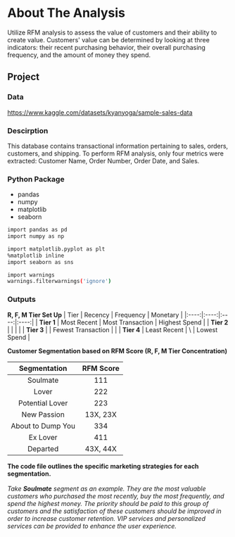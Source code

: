 # About The Analysis
Utilize RFM analysis to assess the value of customers and their ability to create value. Customers' value can be determined by looking at three indicators: their recent purchasing behavior, their overall purchasing frequency, and the amount of money they spend.


## Project
### Data
https://www.kaggle.com/datasets/kyanyoga/sample-sales-data

### Descirption
This database contains transactional information pertaining to sales, orders, customers, and shipping. To perform RFM analysis, only four metrics were extracted: Customer Name, Order Number, Order Date, and Sales.

### Python Package
* pandas
* numpy
* matplotlib
* seaborn

```sh
import pandas as pd
import numpy as np

import matplotlib.pyplot as plt
%matplotlib inline
import seaborn as sns

import warnings
warnings.filterwarnings('ignore')
```

### Outputs
**R, F, M Tier Set Up**
| Tier | Recency | Frequency | Monetary |
|:----:|:----:|:----:|:----:|
| **Tier 1** | Most Recent | Most Transaction | Highest Spend |
| **Tier 2** |  |  |  |
| **Tier 3** |  | Fewest Transaction |  |
| **Tier 4** | Least Recent | \ | Lowest Spend |


**Customer Segmentation based on RFM Score (R, F, M Tier Concentration)**

| Segmentation | RFM Score |
|:-------------:|:-------------:|
| Soulmate | 111 |
| Lover | 222 |
| Potential Lover | 223 |
| New Passion | 13X, 23X |
| About to Dump You | 334 |
| Ex Lover | 411 |
| Departed | 43X, 44X |


**The code file outlines the specific marketing strategies for each segmentation.**
<br><br>
*Take **Soulmate** segment as an example. They are the most valuable customers who purchased the most recently, buy the most frequently, and spend the highest money. The priority should be paid to this group of customers and the satisfaction of these customers should be improved in order to increase customer retention. VIP services and personalized services can be provided to enhance the user experience.*

